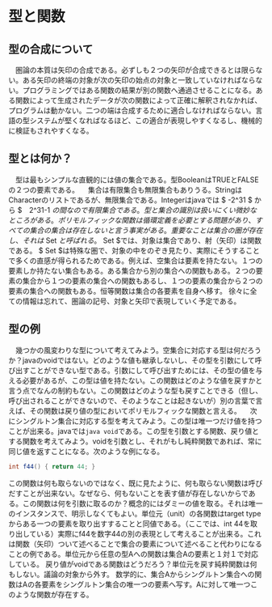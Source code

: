 # 型と関数

## 型の合成について
　圏論の本質は矢印の合成である。必ずしも２つの矢印が合成できるとは限らない。ある矢印の終端の対象が次の矢印の始点の対象と一致していなければならない。プログラミングではある関数の結果が別の関数へ通過させることになる。ある関数によって生成されたデータが次の関数によって正確に解釈されなかれば、プログラムは動かない。二つの端は合成するために適合しなければならない。言語の型システムが堅くなればなるほど、この適合が表現しやすくなるし、機械的に検証もされやすくなる。

## 型とは何か？
　型は最もシンプルな直観的には値の集合である。型BooleanはTRUEとFALSEの２つの要素である。
　集合は有限集合も無限集合もありうる。StringはCharacterのリストであるが、無限集合である。Integerはjavaでは $ -2^31 $ から $　2^31-1 $の間なので有限集合である。
　型と集合の識別は扱いにくい微妙なところがある。ポリモルフィックな関数は循環定義を必要とする問題があり、すべての集合の集合は存在しないと言う事実がある。重要なことは集合の圏が存在し、それは$ Set $と呼ばれる。$ Set $では、対象は集合であり、射（矢印）は関数である。
 $ Set $は特殊な圏で、対象の中をのぞき見たり、実際にそうすることで多くの直感が得られるためである。例えば、空集合は要素を持たない。１つの要素しか持たない集合もある。ある集合から別の集合への関数もある。２つの要素の集合から１つの要素の集合への関数もあるし、１つの要素の集合から２つの要素の集合への関数もある。恒等関数は集合の各要素を自身へ移す。
徐々に全ての情報は忘れて、圏論の記号、対象と矢印で表現していく予定である。

## 型の例
 　幾つかの風変わりな型について考えてみよう。空集合に対応する型は何だろうか？javaのvoidではない。どのような値も継承しないし、その型を引数にして呼び出すことができない型である。引数にして呼び出すためには、その型の値を与える必要があるが、この型は値を持たない。この関数はどのような値を戻すかと言う点でなんの制約もない。この関数はどのような型も戻すことできる（但し、呼び出されることができないので、そのようなことは起きないが）別の言葉で言えば、その関数は戻り値の型においてポリモルフィックな関数と言える。
 　次にシングルトン集合に対応する型を考えてみよう。この型は唯一つだけ値を持つことが出来る。javaでは`java void`である。この型を引数とする関数、戻り値とする関数を考えてみよう。voidを引数とし、それがもし純粋関数であれば、常に同じ値を返すことになる。次のような例になる。
```java
int f44() { return 44; }
```
 この関数は何も取らないのではなく、既に見たように、何も取らない関数は呼びだすことが出来ない。なぜなら、何もないことを表す値が存在しないからである。この関数は何を引数に取るのか？概念的にはダミーの値を取る。それは唯一のインスタンスで、明示しなくてもよい。単位元（unit）の各関数はtarget typeからある一つの要素を取り出すすることと同値である。（ここでは、int 44を取り出している）実際にf44を数字44の別の表現として考えることが出来る。これは関数（矢印）ついて述べることで集合の要素について述べること代わりになることの例である。単位元から任意の型Aへの関数は集合Aの要素と１対１で対応している。
 戻り値がvoidである関数はどうだろう？単位元を戻す純粋関数は何もしない。議論の対象から外す。
 数学的に、集合Aからシングルトン集合への関数はAの各要素をシングルトン集合の唯一つの要素へ写す。Aに対して唯一つこのような関数が存在する。
